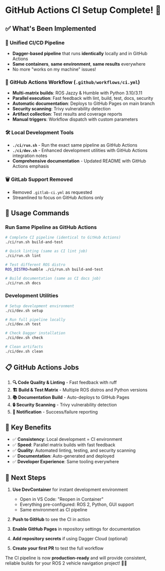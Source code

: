 # GitHub Actions CI Setup Complete! 🎉

## ✅ What's Been Implemented

### 🔄 **Unified CI/CD Pipeline**
- **Dagger-based pipeline** that runs **identically** locally and in GitHub Actions
- **Same containers**, **same environment**, **same results** everywhere
- No more "works on my machine" issues!

### 🚀 **GitHub Actions Workflow** (`.github/workflows/ci.yml`)
- **Multi-matrix builds**: ROS Jazzy & Humble with Python 3.10/3.11
- **Parallel execution**: Fast feedback with lint, build, test, docs, security
- **Automatic documentation**: Deploys to GitHub Pages on main branch
- **Security scanning**: Trivy vulnerability detection
- **Artifact collection**: Test results and coverage reports
- **Manual triggers**: Workflow dispatch with custom parameters

### 🛠️ **Local Development Tools**
- **`./ci/run.sh`** - Run the exact same pipeline as GitHub Actions
- **`./ci/dev.sh`** - Enhanced development utilities with GitHub Actions integration notes
- **Comprehensive documentation** - Updated README with GitHub Actions emphasis

### 🗑️ **GitLab Support Removed**
- Removed `.gitlab-ci.yml` as requested
- Streamlined to focus on GitHub Actions only

## 🚀 **Usage Commands**

### Run Same Pipeline as GitHub Actions
```bash
# Complete CI pipeline (identical to GitHub Actions)
./ci/run.sh build-and-test

# Quick linting (same as CI lint job)
./ci/run.sh lint

# Test different ROS distro
ROS_DISTRO=humble ./ci/run.sh build-and-test

# Build documentation (same as CI docs job)
./ci/run.sh docs
```

### Development Utilities
```bash
# Setup development environment
./ci/dev.sh setup

# Run full pipeline locally
./ci/dev.sh test

# Check Dagger installation
./ci/dev.sh check

# Clean artifacts
./ci/dev.sh clean
```

## 📋 **GitHub Actions Jobs**

1. **🔍 Code Quality & Linting** - Fast feedback with ruff
2. **🏗️ Build & Test Matrix** - Multiple ROS distros and Python versions
3. **📚 Documentation Build** - Auto-deploys to GitHub Pages
4. **🔒 Security Scanning** - Trivy vulnerability detection
5. **📣 Notification** - Success/failure reporting

## 🎯 **Key Benefits**

- ✅ **Consistency**: Local development = CI environment
- ✅ **Speed**: Parallel matrix builds with fast feedback
- ✅ **Quality**: Automated linting, testing, and security scanning
- ✅ **Documentation**: Auto-generated and deployed
- ✅ **Developer Experience**: Same tooling everywhere

## 📝 **Next Steps**

1. **Use DevContainer** for instant development environment
   - Open in VS Code: "Reopen in Container"
   - Everything pre-configured: ROS 2, Python, GUI support
   - Same environment as CI pipeline

2. **Push to GitHub** to see the CI in action
3. **Enable GitHub Pages** in repository settings for documentation
4. **Add repository secrets** if using Dagger Cloud (optional)
5. **Create your first PR** to test the full workflow

The CI pipeline is now **production-ready** and will provide consistent, reliable builds for your ROS 2 vehicle navigation project! 🚗💨
